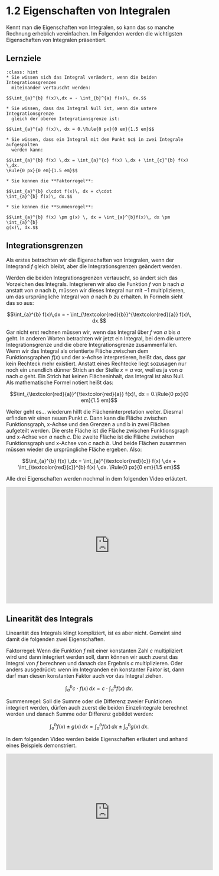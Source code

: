 # 1.2 Eigenschaften von Integralen

Kennt man die Eigenschaften von Integralen, so kann das so manche Rechnung
erheblich vereinfachen. Im Folgenden werden die wichtigsten Eigenschaften von
Integralen präsentiert.

## Lernziele

```{admonition} Lernziele
:class: hint
* Sie wissen sich das Integral verändert, wenn die beiden Integrationsgrenzen
  miteinander vertauscht werden:

$$\int_{a}^{b} f(x)\,dx = - \int_{b}^{a} f(x)\, dx.$$

* Sie wissen, dass das Integral Null ist, wenn die untere Integrationsgrenze
  gleich der oberen Integrationsgrenze ist:

$$\int_{a}^{a} f(x)\, dx = 0.\Rule{0 px}{0 em}{1.5 em}$$

* Sie wissen, dass ein Integral mit dem Punkt $c$ in zwei Integrale aufgespalten
  werden kann:

$$\int_{a}^{b} f(x) \,dx = \int_{a}^{c} f(x) \,dx + \int_{c}^{b} f(x) \,dx.
\Rule{0 px}{0 em}{1.5 em}$$

* Sie kennen die **Faktorregel**:

$$\int_{a}^{b} c\cdot f(x)\, dx = c\cdot
\int_{a}^{b} f(x)\, dx.$$

* Sie kennen die **Summenregel**:

$$\int_{a}^{b} f(x) \pm g(x) \, dx = \int_{a}^{b}f(x)\, dx \pm \int_{a}^{b}
g(x)\, dx.$$
```

## Integrationsgrenzen

Als erstes betrachten wir die Eigenschaften von Integralen, wenn der Integrand
$f$ gleich bleibt, aber die Integrationsgrenzen geändert werden.

Werden die beiden Integrationsgrenzen vertauscht, so ändert sich das Vorzeichen
des Integrals. Integrieren wir also die Funktion $f$ von $b$ nach $a$ anstatt
von $a$ nach $b$, müssen wir dieses Integral nur mit $-1$ multiplizieren, um das
ursprüngliche Integral von $a$ nach $b$ zu erhalten. In Formeln sieht das so aus: 

$$\int_{a}^{b} f(x)\,dx = - \int_{\textcolor{red}{b}}^{\textcolor{red}{a}}
f(x)\, dx.$$

Gar nicht erst rechnen müssen wir, wenn das Integral über $f$ von $a$ bis $a$
geht. In anderen Worten betrachten wir jetzt ein Integral, bei dem die untere
Integrationsgrenze und die obere Integrationsgrenze zusammenfallen. Wenn wir das
Integral als orientierte Fläche zwischen dem Funktionsgraphen $f(x)$ und der
x-Achse interpretieren, heißt das, dass gar kein Rechteck mehr existiert.
Anstatt eines Rechtecke liegt sozusagen nur noch ein unendlich dünner Strich an
der Stelle $x=a$ vor, weil es ja von $a$ nach $a$ geht. Ein Strich hat keinen
Flächeninhalt, das Integral ist also Null. Als mathematische Formel notiert
heißt das:

$$\int_{\textcolor{red}{a}}^{\textcolor{red}{a}} f(x)\, dx = 0.\Rule{0 px}{0
em}{1.5 em}$$

Weiter geht es... wiederum hilft die Flächeninterpretation weiter. Diesmal
erfinden wir einen neuen Punkt $c$. Dann kann die Fläche zwischen
Funktionsgraph, x-Achse und den Grenzen a und b in zwei Flächen aufgeteilt
werden. Die erste Fläche ist die Fläche zwischen Funktionsgraph und x-Achse von
$a$ nach $c$. Die zweite Fläche ist die Fläche zwischen Funktionsgraph und
x-Achse von $c$ nach $b$. Und beide Flächen zusammen müssen wieder die
ursprüngliche Fläche ergeben. Also:

$$\int_{a}^{b} f(x) \,dx = \int_{a}^{\textcolor{red}{c}} f(x) \,dx +
\int_{\textcolor{red}{c}}^{b} f(x) \,dx. \Rule{0 px}{0 em}{1.5 em}$$

Alle drei Eigenschaften werden nochmal in dem folgenden Video erläutert.

<iframe width="560" height="315" src="https://www.youtube.com/embed/BKgcS2wgwu0" title="YouTube video player" frameborder="0" allow="accelerometer; autoplay; clipboard-write; encrypted-media; gyroscope; picture-in-picture; web-share" allowfullscreen></iframe>

## Linearität des Integrals

Linearität des Integrals klingt kompliziert, ist es aber nicht. Gemeint sind
damit die folgenden zwei Eigenschaften.

Faktorregel: Wenn die Funktion $f$ mit einer konstanten Zahl $c$ multipliziert
wird und dann integriert werden soll, dann können wir auch zuerst das Integral
von $f$ berechnen und danach das Ergebnis $c$ multiplizieren. Oder anders
ausgedrückt: wenn im Integranden ein konstanter Faktor ist, dann darf man diesen
konstanten Faktor auch vor das Integral ziehen.

$$\int_{a}^{b} c\cdot f(x)\, dx = c\cdot
\int_{a}^{b} f(x)\, dx.$$

Summenregel: Soll die Summe oder die Differenz zweier Funktionen integriert
werden, dürfen auch zuerst die beiden Einzelintegrale berechnet werden und
danach Summe oder Differenz gebildet werden: 

$$\int_{a}^{b} f(x) \pm g(x) \, dx = \int_{a}^{b}f(x)\, dx \pm \int_{a}^{b}
g(x)\, dx.$$

In dem folgenden Video werden beide Eigenschaften erläutert und anhand eines
Beispiels demonstriert.

<iframe width="560" height="315" src="https://www.youtube.com/embed/eMGWYY96Hno" title="YouTube video player" frameborder="0" allow="accelerometer; autoplay; clipboard-write; encrypted-media; gyroscope; picture-in-picture; web-share" allowfullscreen></iframe>
